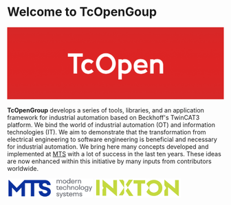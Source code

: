 # Welcome to TcOpenGoup

![](https://github.com/TcOpenGroup/.github/blob/dev/profile/assets/logo/ReadmeTop.png)

**TcOpenGroup** develops a series of tools, libraries, and an application framework for industrial automation based on Beckhoff's TwinCAT3 platform. We bind the world of industrial automation (OT) and information technologies (IT). We aim to demonstrate that the transformation from electrical engineering to software engineering is beneficial and necessary for industrial automation.
We bring here many concepts developed and implemented at [MTS](https://www.mts.sk/en) with a lot of success in the last ten years. These ideas are now enhanced within this initiative by many inputs from contributors worldwide.


<img src="https://github.com/TcOpenGroup/.github/blob/dev/profile/assets/logo/mts-logo.png" alt="drawing" width="200"/>
<img src="https://github.com/TcOpenGroup/.github/blob/dev/profile/assets/logo/inxton.png" alt="drawing" width="200"/>

